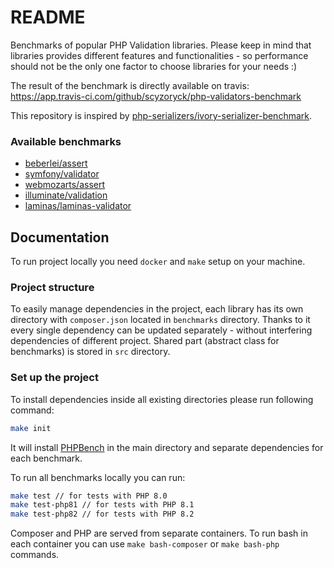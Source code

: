 # README

Benchmarks of popular PHP Validation libraries. Please keep in mind that libraries provides different features and functionalities - so performance should not be the only one factor to choose libraries for your needs :) 

The result of the benchmark is directly available on travis: https://app.travis-ci.com/github/scyzoryck/php-validators-benchmark

This repository is inspired by [php-serializers/ivory-serializer-benchmark](https://github.com/php-serializers/ivory-serializer-benchmark).

### Available benchmarks
* [beberlei/assert](https://github.com/beberlei/assert)
* [symfony/validator](https://github.com/symfony/validator)
* [webmozarts/assert](https://github.com/webmozarts/assert)
* [illuminate/validation](https://github.com/laminas/laminas-validator)
* [laminas/laminas-validator](https://github.com/laminas/laminas-validator)

## Documentation

To run project locally you need `docker` and `make` setup on your machine. 

### Project structure

To easily manage dependencies in the project, each library has its own directory with `composer.json` located in `benchmarks` directory. Thanks to it every single dependency can be updated separately - without interfering dependencies of different project. 
Shared part (abstract class for benchmarks) is stored in `src` directory. 


### Set up the project

To install dependencies inside all existing directories please run following command: 

```sh
make init 
```

It will install [PHPBench](https://github.com/phpbench/phpbench) in the main directory and separate dependencies for each benchmark. 

To run all benchmarks locally you can run:
```sh
make test // for tests with PHP 8.0
make test-php81 // for tests with PHP 8.1
make test-php82 // for tests with PHP 8.2
```

Composer and PHP are served from separate containers. To run bash in each container you can use `make bash-composer` or `make bash-php` commands.  
